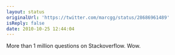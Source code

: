 ```yaml
---
layout: status
originalUrl: 'https://twitter.com/marcgg/status/28686961489'
isReply: false
date: 2010-10-25 12:44:04
---
```


More than 1 million questions on Stackoverflow. Wow.
